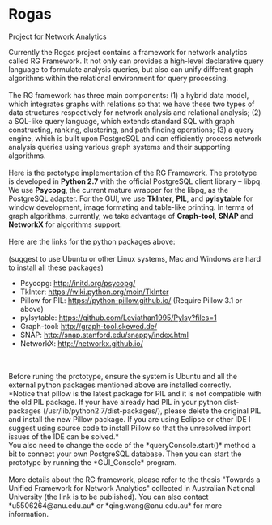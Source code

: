 # Rogas
Project for Network Analytics

Currently the Rogas project contains a framework for network analytics called RG Framework. 
It not only can provides a high-level declarative query language to 
formulate analysis queries, but also can unify different graph algorithms 
within the relational environment for query processing.
<br>
<br>
The RG framework has three main components: (1) a hybrid data model, which 
integrates graphs with relations so that we have these two types of data 
structures respectively for network analysis and relational analysis; 
(2) a SQL-like query language, which extends standard SQL with 
graph constructing, ranking, clustering, and path finding operations; 
(3) a query engine, which is built upon PostgreSQL and can efficiently process 
network analysis queries using various graph systems and 
their supporting algorithms.
<br>
<br>
Here is the prototype implementation of the RG Framework. The prototype
is developed in **Python 2.7** with the official PostgreSQL client library – libpq. 
We use **Psycopg**, the current mature wrapper for the libpq, as the 
PostgreSQL adapter. For the GUI, we use **TkInter**, **PIL**, and **pylsytable**
for window development, image formating and table-like printing. In terms of 
graph algorithms, currently, we take advantage of **Graph-tool**, **SNAP** and 
**NetworkX** for algorithms support.
<br>
<br>
Here are the links for the python packages above:
<br>
<br>
(suggest to use Ubuntu or other Linux systems, Mac and Windows are hard to install all these packages)
* Psycopg: http://initd.org/psycopg/
* TkInter: https://wiki.python.org/moin/TkInter
* Pillow for PIL: https://python-pillow.github.io/  (Require Pillow 3.1 or above)
* pylsytable: https://github.com/Leviathan1995/Pylsy?files=1
* Graph-tool: http://graph-tool.skewed.de/
* SNAP: http://snap.stanford.edu/snappy/index.html
* NetworkX: http://networkx.github.io/
<br>
<br>
Before runing the prototype, ensure the system is Ubuntu and all the external 
python packages mentioned above are installed correctly. 
<br>
*Notice that pillow is 
the latest package for PIL and it is not compatible with the old PIL package. 
If your have already had PIL in your python dist-packages (/usr/lib/python2.7/dist-packages/),
please delete the original PIL and install the new Pillow package. If you are using Eclipse or 
other IDE I suggest using source code to install Pillow so that the unresolved import 
issues of the IDE can be solved.* 
<br>
You also need to change the code of the *queryConsole.start()* method a bit 
to connect your own PostgreSQL database. Then you can start the prototype 
by running the *GUI_Console* program.
<br>
<br>
More details about the RG framework, please refer to 
the thesis "Towards a Unified Framework for Network Analytics" collected in 
Australian National University (the link is to be published). You can also 
contact *u5506264@anu.edu.au* or *qing.wang@anu.edu.au* for more information.
